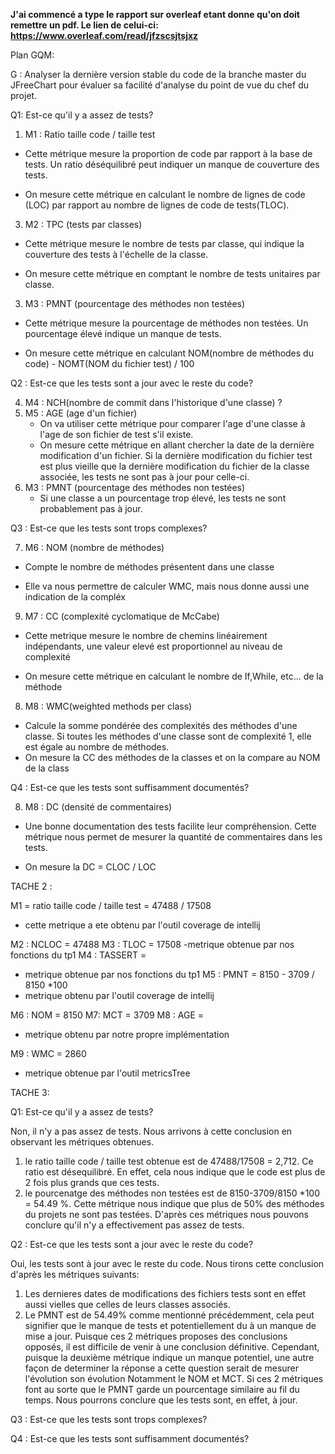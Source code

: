 **J'ai commencé a type le rapport sur overleaf etant donne qu'on doit remettre un pdf. Le lien de celui-ci:
https://www.overleaf.com/read/jfzscsjtsjxz**

Plan GQM:

G : Analyser la dernière version stable du code de la branche master du JFreeChart pour évaluer sa facilité d'analyse du point de vue du chef du projet.

Q1: Est-ce qu'il y a assez de tests?

 1. M1 : Ratio taille code / taille test  
- Cette métrique mesure la proportion de code par rapport à la base de tests. Un ratio déséquilibré peut indiquer un manque de couverture des tests.
* On mesure cette métrique en calculant le nombre de lignes de code (LOC) par rapport au nombre de lignes de code de tests(TLOC).

3. M2 : TPC (tests par classes)  
- Cette métrique mesure le nombre de tests par classe, qui indique la couverture des tests à l'échelle de la classe.
* On mesure cette métrique en comptant le nombre de tests unitaires par classe.
3. M3 : PMNT (pourcentage des méthodes non testées)  
- Cette métrique mesure la pourcentage de méthodes non testées. Un pourcentage élevé indique un manque de tests.
* On mesure cette métrique en calculant NOM(nombre de méthodes du code) - NOMT(NOM du fichier test) / 100

Q2 : Est-ce que les tests sont a jour avec le reste du code?

4. M4 : NCH(nombre de commit dans l'historique d'une classe) ?
5. M5 : AGE (age d'un fichier)
   - On va utiliser cette métrique pour comparer l'age d'une classe à l'age de son fichier de test s'il existe.
   * On mesure cette métrique en allant chercher la date de la dernière modification d'un fichier. Si la dernière modification du fichier test est plus vieille que la dernière modification du fichier de la classe associée, les tests ne sont pas à jour pour celle-ci.
6. M3 : PMNT (pourcentage des méthodes non testées)
   * Si une classe a un pourcentage trop élevé, les tests ne sont probablement pas à jour.

Q3 : Est-ce que les tests sont trops complexes?

7. M6 : NOM (nombre de méthodes)
- Compte le nombre de méthodes présentent dans une classe
* Elle va nous permettre de calculer WMC, mais nous donne aussi une indication de la compléx
9. M7 : CC (complexité cyclomatique de McCabe)
- Cette metrique mesure le nombre de chemins linéairement indépendants, une valeur elevé est  proportionnel au niveau de complexité
* On mesure cette métrique en calculant le nombre de If,While, etc... de la méthode
8. M8 : WMC(weighted methods per class)
- Calcule la somme pondérée des complexités des méthodes d'une classe. Si toutes les méthodes d'une classe sont de complexité 1, elle est égale au nombre de méthodes.
- On mesure la CC des méthodes de la classes et on la compare au NOM de la class

Q4 : Est-ce que les tests sont suffisamment documentés?

8. M8 : DC (densité de commentaires)
- Une bonne documentation des tests facilite leur compréhension. Cette métrique nous permet de mesurer la quantité de commentaires dans les tests.
* On mesure la DC = CLOC / LOC


TACHE 2 :

M1 = ratio taille code / taille test = 47488 / 17508
- cette metrique a ete obtenu par l'outil coverage de intellij

M2 : NCLOC = 47488
M3 : TLOC = 17508
-metrique obtenue par nos fonctions du tp1
M4 : TASSERT = 
- metrique obtenue par nos fonctions du tp1
M5 : PMNT = 8150 - 3709 / 8150 *100
- metrique obtenu par l'outil coverage de intellij

M6 : NOM = 8150
M7: MCT = 3709
M8 : AGE = 
- metrique obtenu par notre propre implémentation

M9 : WMC = 2860
- metrique obtenue par l'outil metricsTree

TACHE 3:

Q1: Est-ce qu'il y a assez de tests?

Non, il n'y a pas assez de tests. Nous arrivons à cette conclusion en observant les métriques obtenues.
1. le ratio taille code / taille test obtenue est de 47488/17508 = 2,712. Ce ratio est désequilibré. En effet, cela nous indique que le code est plus de 2 fois plus grands que ces tests.
2. le pourcenatge des méthodes non testées est de 8150-3709/8150 *100 = 54.49 %. Cette métrique nous indique que plus de 50% des méthodes du projets ne sont pas testées.
D'après ces métriques nous pouvons conclure qu'il n'y a effectivement pas assez de tests.


Q2 : Est-ce que les tests sont a jour avec le reste du code?

Oui, les tests sont à jour avec le reste du code. Nous tirons cette conclusion d'après les métriques suivants:
1. Les dernieres dates de modifications des fichiers tests sont en effet aussi vielles que celles de leurs classes associés.
2. Le PMNT est de 54.49% comme mentionné précédemment, cela peut signifier que le manque de tests et potentiellement du à un manque de mise a jour.
Puisque ces 2 métriques proposes des conclusions opposés, il est difficile de venir à une conclusion définitive.
Cependant, puisque la deuxième métrique indique un manque potentiel, une autre façon de determiner la réponse a cette question serait de mesurer l'évolution son évolution
Notamment le NOM et MCT. Si ces 2 métriques font au sorte que le PMNT garde un pourcentage similaire au fil du temps. Nous pourrons conclure que les tests sont, en effet, à jour.


Q3 : Est-ce que les tests sont trops complexes?




Q4 : Est-ce que les tests sont suffisamment documentés?


